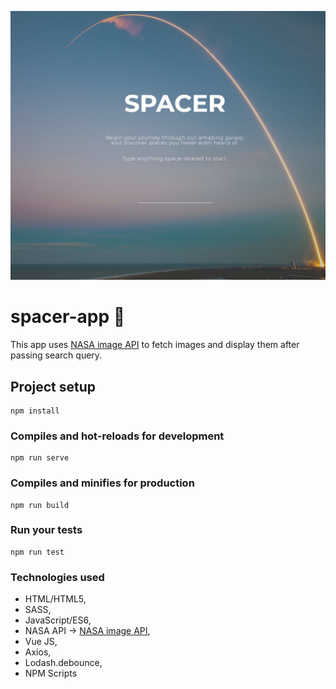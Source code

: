 ![Screenshot](github/screenshot.PNG)


# spacer-app 🚀

This app uses [NASA image API](https://images.nasa.gov/docs/images.nasa.gov_api_docs.pdf) to fetch images and display them after passing search query.

## Project setup
```
npm install
```

### Compiles and hot-reloads for development
```
npm run serve
```

### Compiles and minifies for production
```
npm run build
```

### Run your tests
```
npm run test
```

### Technologies used

- HTML/HTML5,
- SASS,
- JavaScript/ES6,
- NASA API -> [NASA image API](https://images.nasa.gov/docs/images.nasa.gov_api_docs.pdf),
- Vue JS,
- Axios,
- Lodash.debounce,
- NPM Scripts

